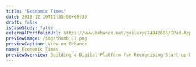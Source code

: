 ```yaml
---
title: "Economic Times"
date: 2018-12-10T12:38:56+05:30
draft: false
isCaseStudy: false
externalPortfolioUrl: https://www.behance.net/gallery/74842685/IPad-App-for-Economic-Times-Startup-Awards
previewImage: /img/thumb_ET.png
previewCaption: View on Behance
name: Economic Times
previewOverview: Building a Digital Platform for Recognising Start-up Excellence Across The Country
---
```


